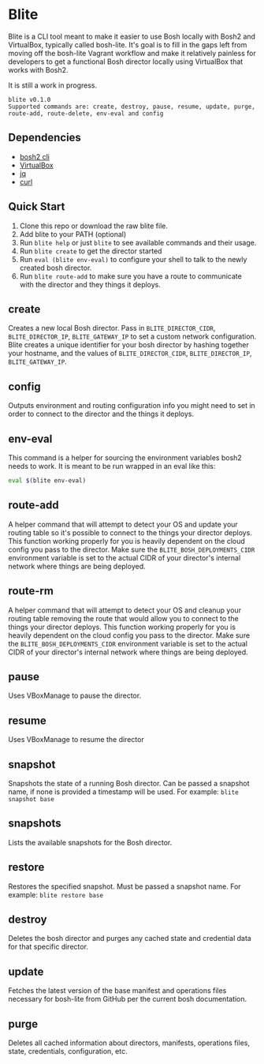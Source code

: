 # Blite
Blite is a CLI tool meant to make it easier to use Bosh locally with Bosh2 and VirtualBox, typically called bosh-lite. 
It's goal is to fill in the gaps left from moving off the bosh-lite Vagrant workflow and make it relatively painless for developers
to get a functional Bosh director locally using VirtualBox that works with Bosh2.

It is still a work in progress.

```
blite v0.1.0
Supported commands are: create, destroy, pause, resume, update, purge, route-add, route-delete, env-eval and config
```

## Dependencies
  - [bosh2 cli](https://bosh.io/docs/cli-v2.html#install)
  - [VirtualBox](https://virtualbox.org)
  - [jq](https://stedolan.github.io/jq/)
  - [curl](https://curl.haxx.se/)

## Quick Start
 1. Clone this repo or download the raw blite file.
 1. Add blite to your PATH (optional)
 1. Run `blite help` or just `blite` to see available commands and their usage.
 1. Run `blite create` to get the director started
 1. Run `eval (blite env-eval)` to configure your shell to talk to the newly created bosh director.
 1. Run `blite route-add` to make sure you have a route to communicate with the director and they things it deploys.
 
## create
Creates a new local Bosh director. Pass in `BLITE_DIRECTOR_CIDR`, `BLITE_DIRECTOR_IP`, `BLITE_GATEWAY_IP` to set a custom network configuration.
Blite creates a unique identifier for your  bosh director by hashing together your hostname, and the values of `BLITE_DIRECTOR_CIDR`, 
`BLITE_DIRECTOR_IP`, `BLITE_GATEWAY_IP`.

## config
Outputs environment and routing configuration info you might need to set in order to connect to the director and the things it deploys.

## env-eval
This command is a helper for sourcing the environment variables bosh2 needs to work. It is meant to be run wrapped in an eval like this:

```bash
eval $(blite env-eval)

```

## route-add
A helper command that will attempt to detect your OS and update your routing table so it's possible to connect to the things your director deploys.
This function working properly for you is heavily dependent on the cloud config you pass to the director. Make sure the `BLITE_BOSH_DEPLOYMENTS_CIDR`
environment variable is set to the actual CIDR of your director's internal network where things are being deployed.

## route-rm
A helper command that will attempt to detect your OS and cleanup your routing table removing the route that would allow you to connect to the things your director deploys.
This function working properly for you is heavily dependent on the cloud config you pass to the director. Make sure the `BLITE_BOSH_DEPLOYMENTS_CIDR`
environment variable is set to the actual CIDR of your director's internal network where things are being deployed.

## pause
Uses VBoxManage to pause the director.

## resume
Uses VBoxManage to resume the director

## snapshot
Snapshots the state of a running Bosh director. Can be passed a snapshot name, if none is provided a timestamp will be used.
For example: `blite snapshot base`

## snapshots
Lists the available snapshots for the Bosh director.

## restore
Restores the specified snapshot. Must be passed a snapshot name.
For example: `blite restore base`

## destroy
Deletes the bosh director and purges any cached state and credential data for that specific director.

## update
Fetches the latest version of the base manifest and operations files necessary for bosh-lite from GitHub per the current bosh documentation.

## purge
Deletes all cached information about directors, manifests, operations files, state, credentials, configuration, etc.
